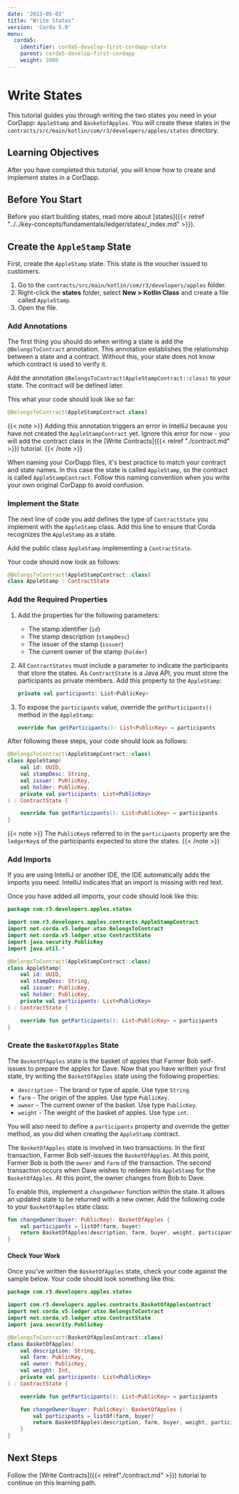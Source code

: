 ```yaml
---
date: '2023-05-03'
title: "Write States"
version: 'Corda 5.0'
menu:
  corda5:
    identifier: corda5-develop-first-cordapp-state
    parent: corda5-develop-first-cordapp
    weight: 2000
---
```


# Write States

This tutorial guides you through writing the two states you need in your CorDapp: `AppleStamp` and `BasketofApples`.
You will create these states in the `contracts/src/main/kotlin/com/r3/developers/apples/states` directory.

## Learning Objectives

After you have completed this tutorial, you will know how to create and implement states in a CorDapp.

## Before You Start

Before you start building states, read more about [states]({{< relref "../../key-concepts/fundamentals/ledger/states/_index.md" >}}).


## Create the `AppleStamp` State

First, create the `AppleStamp` state. This state is the voucher issued to customers.

1. Go to the `contracts/src/main/kotlin/com/r3/developers/apples` folder.
2. Right-click the **states** folder, select **New > Kotlin Class** and create a file called `AppleStamp`.
3. Open the file.

### Add Annotations

The first thing you should do when writing a state is add the `@BelongsToContract` annotation. This annotation
establishes the relationship between a state and a contract. Without this, your state does not know which contract is used to verify it.

Add the annotation `@BelongsToContract(AppleStampContract::class)` to your state. The contract will be defined later.

This what your code should look like so far:

```kotlin
@BelongsToContract(AppleStampContract.class)
```

{{< note >}}
Adding this annotation triggers an error in IntelliJ because you have not created the `AppleStampContract` yet. Ignore this error for now - you will add the contract class in the [Write Contracts]({{< relref "./contract.md" >}}) tutorial.
{{< /note >}}

When naming your CorDapp files, it's best practice to match your contract and state names. In this case the state is called `AppleStamp`, so the contract is called `AppleStampContract`. Follow this naming convention when you write your own original CorDapp to avoid confusion.

### Implement the State

The next line of code you add defines the type of `ContractState` you implement with the `AppleStamp` class. Add this line to ensure that Corda recognizes the `AppleStamp` as a state.

Add the public class `AppleStamp` implementing a `ContractState`.

Your code should now look as follows:

```kotlin
@BelongsToContract(AppleStampContract::class)
class AppleStamp : ContractState
```

### Add the Required Properties

1. Add the properties for the following parameters:
   * The stamp identifier (`id`)
   * The stamp description (`stampDesc`)
   * The issuer of the stamp (`issuer`)
   * The current owner of the stamp (`holder`)

2. All `ContractStates` must include a parameter to indicate the participants that store the states. As `ContractState`
is a Java API, you must store the participants as private members.
Add this property to the `AppleStamp`:

   ```kotlin
   private val participants: List<PublicKey>
   ```

3. To expose the `participants` value, override the `getParticipants()` method in the `AppleStamp`:

   ```kotlin
   override fun getParticipants(): List<PublicKey> = participants
   ```

After following these steps, your code should look as follows:

```kotlin
@BelongsToContract(AppleStampContract::class)
class AppleStamp(
    val id: UUID,
    val stampDesc: String,
    val issuer: PublicKey,
    val holder: PublicKey,
    private val participants: List<PublicKey>
) : ContractState {

    override fun getParticipants(): List<PublicKey> = participants
}
```

{{< note >}}
The `PublicKey`s referred to in the `participants` property are the `ledgerKey`s of the participants expected to store the states.
{{< /note >}}

### Add Imports

If you are using IntelliJ or another IDE, the IDE automatically adds the imports you need. IntelliJ indicates that an import is missing with red text.

Once you have added all imports, your code should look like this:

```kotlin
package com.r3.developers.apples.states

import com.r3.developers.apples.contracts.AppleStampContract
import net.corda.v5.ledger.utxo.BelongsToContract
import net.corda.v5.ledger.utxo.ContractState
import java.security.PublicKey
import java.util.*

@BelongsToContract(AppleStampContract::class)
class AppleStamp(
    val id: UUID,
    val stampDesc: String,
    val issuer: PublicKey,
    val holder: PublicKey,
    private val participants: List<PublicKey>
) : ContractState {

    override fun getParticipants(): List<PublicKey> = participants
}

```

### Create the `BasketOfApples` State

The `BasketOfApples` state is the basket of apples that Farmer Bob self-issues to prepare the apples for Dave. Now that you have written your first state, try writing the `BasketOfApples` state using the following properties:

* `description` - The brand or type of apple. Use type `String`.
* `farm` - The origin of the apples. Use type `PublicKey`.
* `owner` - The current owner of the basket. Use type `PublicKey`.
* `weight` - The weight of the basket of apples. Use type `int`.

You will also need to define a `participants` property and override the getter method, as you did when creating the `AppleStamp` contract.

The `BasketOfApples` state is involved in two transactions. In the first transaction, Farmer Bob self-issues the `BasketOfApples`.
At this point, Farmer Bob is both the `owner` and `farm` of the transaction. The second transaction occurs when Dave
wishes to redeem his `AppleStamp` for the `BasketOfApples`. At this point, the owner changes from Bob to Dave.

To enable this, implement a `changeOwner` function within the state. It allows an updated state to be returned with a new owner.
Add the following code to your `BasketOfApples` state class:

```kotlin
fun changeOwner(buyer: PublicKey): BasketOfApples {
    val participants = listOf(farm, buyer)
    return BasketOfApples(description, farm, buyer, weight, participants)
}
```

#### Check Your Work

Once you’ve written the `BasketOfApples` state, check your code against the sample below. Your code should look something like this:

```kotlin
package com.r3.developers.apples.states

import com.r3.developers.apples.contracts.BasketOfApplesContract
import net.corda.v5.ledger.utxo.BelongsToContract
import net.corda.v5.ledger.utxo.ContractState
import java.security.PublicKey

@BelongsToContract(BasketOfApplesContract::class)
class BasketOfApples(
    val description: String,
    val farm: PublicKey,
    val owner: PublicKey,
    val weight: Int,
    private val participants: List<PublicKey>
) : ContractState {

    override fun getParticipants(): List<PublicKey> = participants

    fun changeOwner(buyer: PublicKey): BasketOfApples {
        val participants = listOf(farm, buyer)
        return BasketOfApples(description, farm, buyer, weight, participants)
    }
}

```

## Next Steps

Follow the [Write Contracts]({{< relref"./contract.md" >}}) tutorial to continue on this learning path.
